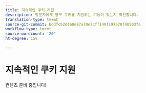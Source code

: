 ```yaml
---
title: 지속적인 쿠키 지원
description: 방문자에게 영구 쿠키를 지원하는 기능이 있는지 확인합니다.
translation-type: tm+mt
source-git-commit: bddfc52d460e87a70e7cff149f197570f405037a
workflow-type: tm+mt
source-wordcount: '20'
ht-degree: 15%

---
```



# 지속적인 쿠키 지원

컨텐츠 준비 중입니다!
